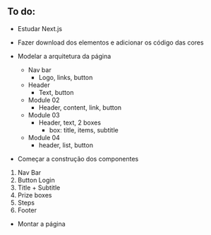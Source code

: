 ## To do:

- Estudar Next.js

- Fazer download dos elementos e adicionar os código das cores

- Modelar a arquitetura da página
  * Nav bar
    * Logo, links, button
  * Header 
    * Text, button
  * Module 02
    * Header, content, link, button
  * Module 03
    * Header, text, 2 boxes
      * box: title, items, subtitle
  * Module 04
    * header, list, button
          

- Começar a construção dos componentes
1. Nav Bar
2. Button Login
3. Title + Subtitle
4. Prize boxes
5. Steps
6. Footer

- Montar a página
